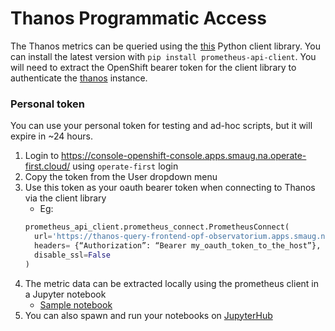 # Thanos Programmatic Access

The Thanos metrics can be queried using the [this](https://prometheus-api-client-python.readthedocs.io/) Python client library.
You can install the latest version with `pip install prometheus-api-client`.
You will need to extract the OpenShift bearer token for the client library to authenticate the [thanos](https://thanos-query-frontend-opf-observatorium.apps.smaug.na.operate-first.cloud/) instance.

### Personal token

You can use your personal token for testing and ad-hoc scripts, but it will expire in ~24 hours.

1. Login to https://console-openshift-console.apps.smaug.na.operate-first.cloud/ using `operate-first` login
2. Copy the token from the User dropdown menu
3. Use this token as your oauth bearer token when connecting to Thanos via the client library
   * Eg:
   ```python
   prometheus_api_client.prometheus_connect.PrometheusConnect(
     url='https://thanos-query-frontend-opf-observatorium.apps.smaug.na.operate-first.cloud',
     headers= {“Authorization”: “Bearer my_oauth_token_to_the_host”},
     disable_ssl=False
   )
   ```
4. The metric data can be extracted locally using the prometheus client in a Jupyter notebook
   * [Sample notebook](https://github.com/aicoe-aiops/time-series/blob/master/notebooks/ts-1-fetching-metrics.ipynb)
5. You can also spawn and run your notebooks on [JupyterHub](https://jupyterhub-opf-jupyterhub.apps.smaug.na.operate-first.cloud/)
